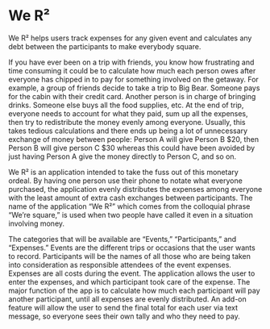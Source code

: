 We R²
====

We R² helps users track expenses for any given event and calculates any debt between the participants to make everybody square.

If you have ever been on a trip with friends, you know how frustrating and time consuming it could be to calculate how much each person owes after everyone has chipped in to pay for something involved on the getaway. For example, a group of friends decide to take a trip to Big Bear. Someone pays for the cabin with their credit card. Another person is in charge of bringing drinks. Someone else buys all the food supplies, etc. At the end of trip, everyone needs to account for what they paid, sum up all the expenses, then try to redistribute the money evenly among everyone. Usually, this takes tedious calculations and there ends up being a lot of unnecessary exchange of money between people: Person A will give Person B $20, then Person B will give person C $30 whereas this could have been avoided by just having Person A give the money directly to Person C, and so on.

We R² is an application intended to take the fuss out of this monetary ordeal. By having one person use their phone to notate what everyone purchased, the application evenly distributes the expenses among everyone with the least amount of extra cash exchanges between participants. The name of the application “We R²” which comes from the colloquial phrase “We’re square,” is used when two people have called it even in a situation involving money.

The categories that will be available are “Events,” “Participants,” and “Expenses.” Events are the different trips or occasions that the user wants to record. Participants will be the names of all those who are being taken into consideration as responsible attendees of the event expenses. Expenses are all costs during the event. The application allows the user to enter the expenses, and which participant took care of the expense. The major function of the app is to calculate how much each participant will pay another participant, until all expenses are evenly distributed. An add-on feature will allow the user to send the final total for each user via text message, so everyone sees their own tally and who they need to pay.
